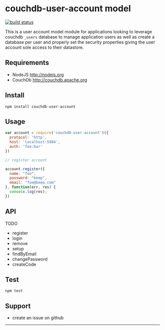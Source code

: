 # couchdb-user-account model

[![build
status](https://secure.travis-ci.org/twilson63/couchdb-user-account.png)](http://travis-ci.org/twilson63/couchdb-user-account)

This is a user account model module for applications looking to
leverage couchdb `_users` database to manage application users as 
well as create a database per user and properly set the security
properties giving the user account sole access to their datastore.

## Requirements

- NodeJS http://nodejs.org
- CouchDb http://couchdb.apache.org

## Install

`npm install couchdb-user-account`

## Usage

``` js
var account = require('couchdb-user-account')({
  protocol: 'http',
  host: 'localhost:5984',
  auth: 'foo:bar'
})

// register account

account.register({
  name: "foo",
  password: "beep",
  email: "foo@beep.com"
}, function(err, res) {
  console.log(res);
})
```

## API

TODO

* register
* login
* remove
* setup
* findByEmail
* changePassword
* createCode

## Test

`npm test`

## Support

* create an issue on github


---

